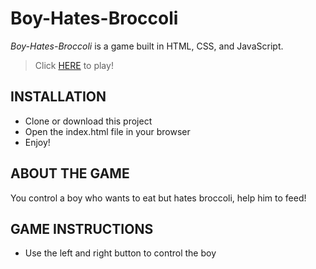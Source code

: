 # Boy-Hates-Broccoli

*Boy-Hates-Broccoli* is a game built in HTML, CSS, and JavaScript.

> Click [HERE](https://edulp99.github.io/Boy-Hates-Broccoli/) to play!

## INSTALLATION
* Clone or download this project
* Open the index.html file in your browser
* Enjoy!

## ABOUT THE GAME
You control a boy who wants to eat but hates broccoli, help him to feed!

## GAME INSTRUCTIONS
* Use the left and right button to control the boy




